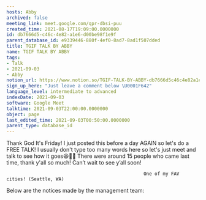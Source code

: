 ```yaml
---
hosts: Abby
archived: false
meeting_link: meet.google.com/qpr-dbsi-puu
created_time: 2021-08-17T19:09:00.0000000
id: db7666d5-c46c-4e82-a1e6-d00be98f1e9f
parent_database_id: e9339446-880f-4ef0-8ad7-8ad1f507dded
title: TGIF TALK BY ABBY
name: TGIF TALK BY ABBY
tags:
- Talk
- 2021-09-03
- Abby
notion_url: https://www.notion.so/TGIF-TALK-BY-ABBY-db7666d5c46c4e82a1e6d00be98f1e9f
sign_up_here: "Just leave a comment below \U0001F642"
language_level: intermediate to advanced
indexDate: 2021-09-03
software: Google Meet
talktime: 2021-09-03T22:00:00.0000000
object: page
last_edited_time: 2021-09-03T00:50:00.0000000
parent_type: database_id
---
```


Thank God It's Friday! I just posted this before a day AGAIN so let's do a FREE TALK!
I usually don't type too many words here so let's just meet and talk to see how it goes😆👍🏻
There were around 15 people who came last time, thank y'all so much!
Can’t wait to see y’all soon!




                                                      One of my FAV cities! (Seattle, WA)







Below are the notices made by the management team: 


